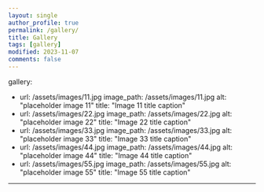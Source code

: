 ```yaml
---
layout: single
author_profile: true
permalink: /gallery/
title: Gallery
tags: [gallery]
modified: 2023-11-07
comments: false
---
```

gallery:
  - url: /assets/images/11.jpg
    image_path: /assets/images/11.jpg
    alt: "placeholder image 11"
    title: "Image 11 title caption"
  - url: /assets/images/22.jpg
    image_path: /assets/images/22.jpg
    alt: "placeholder image 22"
    title: "Image 22 title caption"
  - url: /assets/images/33.jpg
    image_path: /assets/images/33.jpg
    alt: "placeholder image 33"
    title: "Image 33 title caption"  
  - url: /assets/images/44.jpg
    image_path: /assets/images/44.jpg
    alt: "placeholder image 44"
    title: "Image 44 title caption"
  - url: /assets/images/55.jpg
    image_path: /assets/images/55.jpg
    alt: "placeholder image 55"
    title: "Image 55 title caption"      
---

<!-- {% include gallery caption="This is a sample gallery with **Markdown support**." %} -->